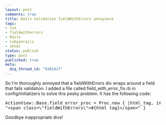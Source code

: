 ```yaml
--- 
layout: post
comments: true
title: Rails Validation fieldWithErrors annoyance
tags: 
- css
- fieldwitherrors
- Rails
- rubyonrails
- xhtml
status: publish
type: post
published: true
meta: 
  dsq_thread_id: "9381427"
---
```

So I'm thoroughly annoyed that a fieldWithErrors div wraps around a field that fails validation. I added a file called field_with_error_fix.rb in config/initializers to solve this pesky problem. It has the following code:

<pre class="textmate-source">
ActionView::Base.field_error_proc = Proc.new { |html_tag, instance|
"&lt;span class=\"fieldWithErrors\"&gt;#{html_tag}&lt;/span&gt;" }
</pre>

Goodbye inappropriate divs!

